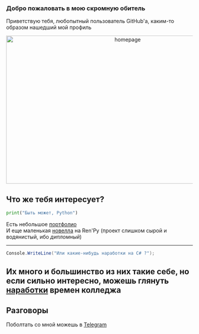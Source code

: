 ### Добро пожаловать в мою скромную обитель
Приветствую тебя, любопытный пользователь GitHub'a, каким-то образом нашедший мой профиль
<p align=center>
<img src="https://pibig.info/uploads/posts/2021-04/1619154201_14-pibig_info-p-rena-ryugu-anime-krasivo-20.jpg" alt="homepage" width=640 height=400/>
</p>

## Что же тебя интересует?
```python
print("Быть может, Python")
```
Есть небольшое [портфолио](https://github.com/sanyagribanov/python_portfolio.git)<br>
И еще маленькая [новелла](https://github.com/sanyagribanov/Novel.git) на Ren'Py (проект слишком сырой и водянистый, ибо <i>дипломный</i>)

---

```C#
Console.WriteLine("Или какие-нибудь наработки на C# ?");
```

Их много и большинство из них такие себе, но если сильно интересно, можешь глянуть [наработки](https://github.com/sanyagribanov/2CoursePrograms.git) времен колледжа
---

## Разговоры
Поболтать со мной можешь в [Telegram](https://t.me/@bitardoff)
<!--
**sanyagribanov/sanyagribanov** is a ✨ _special_ ✨ repository because its `README.md` (this file) appears on your GitHub profile.

Here are some ideas to get you started:

- 🔭 I’m currently working on ...
- 🌱 I’m currently learning ...
- 👯 I’m looking to collaborate on ...
- 🤔 I’m looking for help with ...
- 💬 Ask me about ...
- 📫 How to reach me: ...
- 😄 Pronouns: ...
- ⚡ Fun fact: ...
-->
